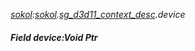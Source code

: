 _[sokol](../../modules/sokol/sokol-module.md):[sokol](../../modules/sokol/sokol-module.md).[sg\_d3d11\_context\_desc](../../modules/sokol/sokol-sg_d3d11_context_desc.md).device_
##### Field device:Void Ptr
